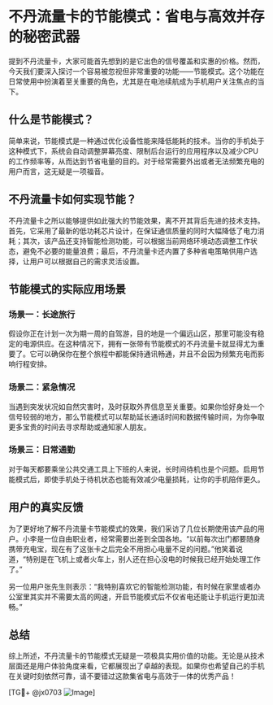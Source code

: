 # 不丹流量卡的节能模式：省电与高效并存的秘密武器

提到不丹流量卡，大家可能首先想到的是它出色的信号覆盖和实惠的价格。然而，今天我们要深入探讨一个容易被忽视但非常重要的功能——节能模式。这个功能在日常使用中扮演着至关重要的角色，尤其是在电池续航成为手机用户关注焦点的当下。

## 什么是节能模式？

简单来说，节能模式是一种通过优化设备性能来降低能耗的技术。当你的手机处于这种模式下，系统会自动调整屏幕亮度、限制后台运行的应用程序以及减少CPU的工作频率等，从而达到节省电量的目的。对于经常需要外出或者无法频繁充电的用户而言，这无疑是一项福音。

## 不丹流量卡如何实现节能？

不丹流量卡之所以能够提供如此强大的节能效果，离不开其背后先进的技术支持。首先，它采用了最新的低功耗芯片设计，在保证通信质量的同时大幅降低了电力消耗；其次，该产品还支持智能检测功能，可以根据当前网络环境动态调整工作状态，避免不必要的能量浪费；最后，不丹流量卡还内置了多种省电策略供用户选择，让用户可以根据自己的需求灵活设置。

## 节能模式的实际应用场景

### 场景一：长途旅行
假设你正在计划一次为期一周的自驾游，目的地是一个偏远山区，那里可能没有稳定的电源供应。在这种情况下，拥有一张带有节能模式的不丹流量卡就显得尤为重要了。它可以确保你在整个旅程中都能保持通讯畅通，并且不会因为频繁充电而影响行程安排。

### 场景二：紧急情况
当遇到突发状况如自然灾害时，及时获取外界信息至关重要。如果你恰好身处一个信号较弱的地方，那么节能模式可以帮助延长通话时间和数据传输时间，为你争取更多宝贵的时间去寻求帮助或通知家人朋友。

### 场景三：日常通勤
对于每天都要乘坐公共交通工具上下班的人来说，长时间待机也是个问题。启用节能模式后，即使手机处于待机状态也能有效减少电量损耗，让你的手机陪伴更久。

## 用户的真实反馈

为了更好地了解不丹流量卡节能模式的效果，我们采访了几位长期使用该产品的用户。小李是一位自由职业者，经常需要出差到全国各地。“以前每次出门都要随身携带充电宝，现在有了这张卡之后完全不用担心电量不足的问题。”他笑着说道，“特别是在飞机上或者火车上，别人还在担心没电的时候我已经开始处理工作了。”

另一位用户张先生则表示：“我特别喜欢它的智能检测功能，有时候在家里或者办公室里其实并不需要太高的网速，开启节能模式后不仅省电还能让手机运行更加流畅。”

## 总结

综上所述，不丹流量卡的节能模式无疑是一项极具实用价值的功能。无论是从技术层面还是用户体验角度来看，它都展现出了卓越的表现。如果你也希望自己的手机在关键时刻依然可靠，请不要错过这款集省电与高效于一体的优秀产品！

[TG💪+ @jx0703 ![Image](https://github.com/user-attachments/assets/dbca1d08-cadb-493c-b0ec-ad6f7a83f270)]